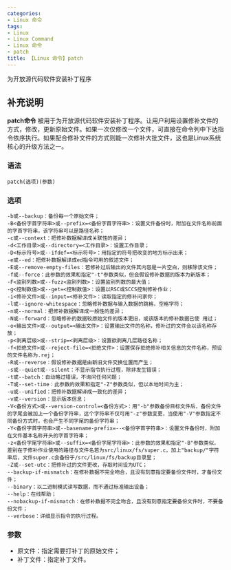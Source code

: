 ```yaml
---
categories:
- Linux 命令
tags:
- Linux
- Linux Command
- Linux 命令
- patch
title: 【Linux 命令】patch
---
```


为开放源代码软件安装补丁程序

## 补充说明

**patch命令** 被用于为开放源代码软件安装补丁程序。让用户利用设置修补文件的方式，修改，更新原始文件。如果一次仅修改一个文件，可直接在命令列中下达指令依序执行。如果配合修补文件的方式则能一次修补大批文件，这也是Linux系统核心的升级方法之一。

###  语法

```shell
patch(选项)(参数)
```

###  选项

```shell
-b或--backup：备份每一个原始文件；
-B<备份字首字符串>或--prefix=<备份字首字符串>：设置文件备份时，附加在文件名称前面的字首字符串，该字符串可以是路径名称；
-c或--context：把修补数据解译成关联性的差异；
-d<工作目录>或--directory=<工作目录>：设置工作目录；
-D<标示符号>或--ifdef=<标示符号>：用指定的符号把改变的地方标示出来；
-e或--ed：把修补数据解译成ed指令可用的叙述文件；
-E或--remove-empty-files：若修补过后输出的文件其内容是一片空白，则移除该文件；
-f或--force：此参数的效果和指定"-t"参数类似，但会假设修补数据的版本为新版本；
-F<监别列数>或--fuzz<监别列数>：设置监别列数的最大值；
-g<控制数值>或--get=<控制数值>：设置以RSC或SCCS控制修补作业；
-i<修补文件>或--input=<修补文件>：读取指定的修补问家你；
-l或--ignore-whitespace：忽略修补数据与输入数据的跳格，空格字符；
-n或--normal：把修补数据解译成一般性的差异；
-N或--forward：忽略修补的数据较原始文件的版本更旧，或该版本的修补数据已使 用过；
-o<输出文件>或--output=<输出文件>：设置输出文件的名称，修补过的文件会以该名称存放；
-p<剥离层级>或--strip=<剥离层级>：设置欲剥离几层路径名称；
-f<拒绝文件>或--reject-file=<拒绝文件>：设置保存拒绝修补相关信息的文件名称，预设的文件名称为.rej；
-R或--reverse：假设修补数据是由新旧文件交换位置而产生；
-s或--quiet或--silent：不显示指令执行过程，除非发生错误；
-t或--batch：自动略过错误，不询问任何问题；
-T或--set-time：此参数的效果和指定"-Z"参数类似，但以本地时间为主；
-u或--unified：把修补数据解译成一致化的差异；
-v或--version：显示版本信息；
-V<备份方式>或--version-control=<备份方式>：用"-b"参数备份目标文件后，备份文件的字尾会被加上一个备份字符串，这个字符串不仅可用"-z"参数变更，当使用"-V"参数指定不同备份方式时，也会产生不同字尾的备份字符串；
-Y<备份字首字符串>或--basename-prefix=--<备份字首字符串>：设置文件备份时，附加在文件基本名称开头的字首字符串；
-z<备份字尾字符串>或--suffix=<备份字尾字符串>：此参数的效果和指定"-B"参数类似，差别在于修补作业使用的路径与文件名若为src/linux/fs/super.c，加上"backup/"字符串后，文件super.c会备份于/src/linux/fs/backup目录里；
-Z或--set-utc：把修补过的文件更改，存取时间设为UTC；
--backup-if-mismatch：在修补数据不完全吻合，且没有刻意指定要备份文件时，才备份文件；
--binary：以二进制模式读写数据，而不通过标准输出设备；
--help：在线帮助；
--nobackup-if-mismatch：在修补数据不完全吻合，且没有刻意指定要备份文件时，不要备份文件；
--verbose：详细显示指令的执行过程。
```

###  参数

* 原文件：指定需要打补丁的原始文件；
* 补丁文件：指定补丁文件。


<!-- Linux命令行搜索引擎：https://jaywcjlove.github.io/linux-command/ -->